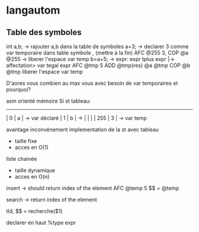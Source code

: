 # langautom


## Table des symboles 
int a,b; -> rajouter a,b dans la table de symboles
a=3;     -> declarer 3 comme var temporaire dans table symbole , (mettre à la fin) AFC @255 3, COP @a @255 -> liberer l'espace var temp
b=a+5; -> expr: expr tplus expr
|-> affectation> var tegal expr
AFC @tmp 5
ADD @tmp(res) @a @tmp
COP @b @tmp
liberer l'espace var temp



D'aores vous combien au max vous avec besoin de var temporaires et pourquoi?

asm orienté mémoire
Si st tableau:
_________
| 0   | a | -> var déclaré
| 1   | b | -> 
|     |   |
| 255 | 3 | -> var temp

avantage inconvénement implementation de la st avec tableau
- taille fixe
- acces en O(1)

liste chainée
- taille dynamique
- acces en O(n)


insert -> should return index of the element
AFC @temp 5
$$ = @temp

search -> return index of the element

tId, $$ = recherche($1)

declarer en haut
%type<nb> expr